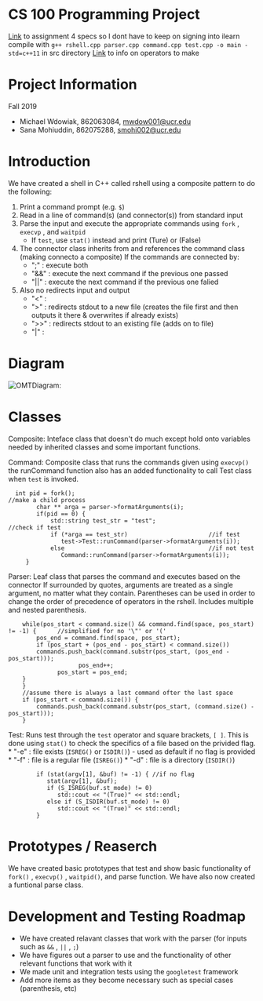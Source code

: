 # CS 100 Programming Project

[Link](https://docs.google.com/document/d/1Y5DATAeU7McB0YAMThAHkEdS3_kNyPMaZqNx1qU2X4M/edit) to assignment 4 specs so I dont have to keep on signing into ilearn
compile with `g++ rshell.cpp parser.cpp command.cpp test.cpp -o main -std=c++11` in src directory
[Link](https://thoughtbot.com/blog/input-output-redirection-in-the-shell) to info on operators to make
<h1> Project Information </h1>
Fall 2019

* Michael Wdowiak, 862063084, mwdow001@ucr.edu 
* Sana Mohiuddin, 862075288, smohi002@ucr.edu

<h1> Introduction </h1>
We have created a shell in C++ called rshell using a composite pattern to do the following: 

1. Print a command prompt (e.g. `$`)
2. Read in a line of command(s) (and connector(s)) from standard input
3. Parse the input and execute the appropriate commands using `fork` , `execvp` , and `waitpid`
    * If `test`, use `stat()` instead and print (Ture) or (False)
4. The connector class inherits from and references the command class (making connecto a composite) If the commands are connected by:
    * ";" : execute both
    * "&&" :  execute the next command if the previous one passed
    * "||" : execute the next command if the previous one falied
5. Also no redirects input and output
    * "<" : 
    * ">" : redirects stdout to a new file (creates the file first and then outputs it there & overwrites if already exists)
    * ">>" : redirects stdout to an existing file (adds on to file)
    * "|" : 

<h1> Diagram </h1>

![OMTDiagram: ](https://github.com/cs100/assignment-michael_sana/blob/master/images/RShell_OMT_Diagram.jpeg)
<h1> Classes </h1>

Composite:
Inteface class that doesn't do much except hold onto variables needed by inherited classes and some important functions.

Command:
Composite class that runs the commands given using  `execvp()`
the runCommand function also has an added functionality to call Test class when `test` is invoked.
   
      int pid = fork();				                                       //make a child process
			char ** arga = parser->formatArguments(i);	
			if(pid == 0) {
				std::string test_str = "test";                              //check if test
	            if (*arga == test_str)                       //if test
	               test->Test::runCommand(parser->formatArguments(i));
	            else                                         //if not test
	               Command::runCommand(parser->formatArguments(i));
         }

Parser:
Leaf class that parses the command and executes based on the connector
If surrounded by quotes, arguments are treated as a single argument, no matter what they contain.
Parentheses can be used in order to change the order of precedence of operators in the rshell. Includes multiple and nested parenthesis.

		while(pos_start < command.size() && command.find(space, pos_start) != -1) {      //simplified for no '\"' or '('
			pos_end = command.find(space, pos_start);
			if (pos_start + (pos_end - pos_start) < command.size())
           	commands.push_back(command.substr(pos_start, (pos_end - pos_start)));
						pos_end++;
                  pos_start = pos_end;
   		}
		}
		//assume there is always a last command ofter the last space
		if (pos_start < command.size()) {
			commands.push_back(command.substr(pos_start, (command.size() - pos_start)));
		}

Test:
Runs test through the `test` operator and square brackets, `[ ]`. This is done using `stat()` to check the specifics of a file based on  the privided flag. 
    * "-e" : file exists (`ISREG()` or `ISDIR()`) - used as default if no flag is provided
    * "-f" : file is a regular file (`ISREG()`)
    * "-d" : file is a directory (`ISDIR()`)

            if (stat(argv[1], &buf) != -1) { //if no flag
               stat(argv[1], &buf);
               if (S_ISREG(buf.st_mode) != 0)
                  std::cout << "(True)" << std::endl;
               else if (S_ISDIR(buf.st_mode) != 0)
                  std::cout << "(True)" << std::endl;
            }

<h1> Prototypes / Reaserch </h1>

We have created basic prototypes that test and show basic functionality of `fork()` , `execvp()` , `waitpid()`, and parse function.
We have also now created a funtional parse class.

<h1> Development and Testing Roadmap </h1>

* We have created relavant classes that work with the parser (for inputs such as `&&` , `||` , `;`)
* We have figures out a parser to use and the functionality of other relevant functions that work with it
* We made unit and integration tests using the `googletest` framework
* Add more items as they become necessary such as special cases (parenthesis, etc)
